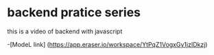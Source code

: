 # backend pratice series 

this is a video of backend with javascript 

-[ModeL link] (https://app.eraser.io/workspace/YtPqZ1VogxGy1jzIDkzj)